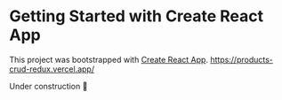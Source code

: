# Getting Started with Create React App

This project was bootstrapped with
[Create React App](https://github.com/facebook/create-react-app).
https://products-crud-redux.vercel.app/

Under construction :construction:
